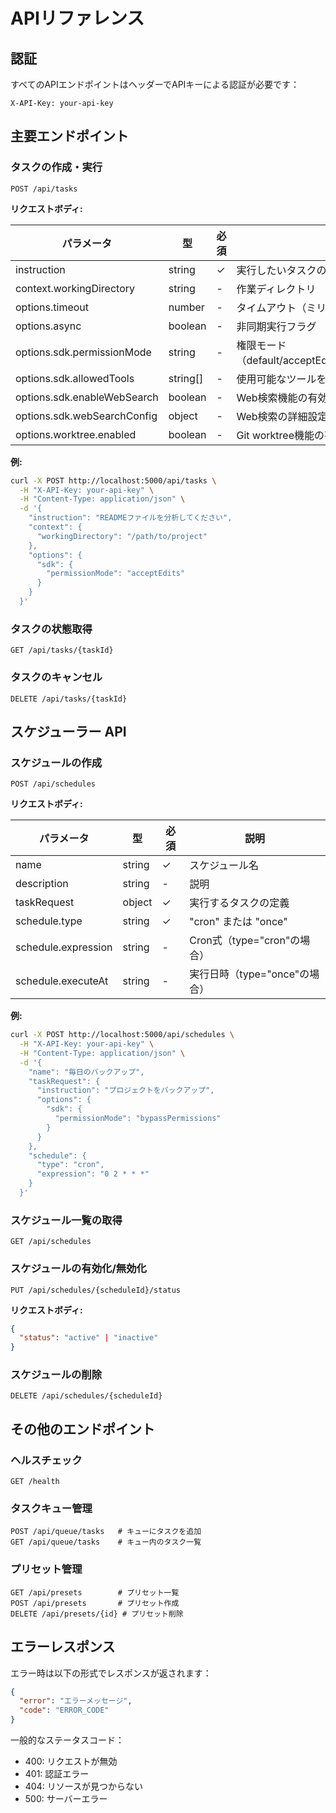 # APIリファレンス

## 認証

すべてのAPIエンドポイントはヘッダーでAPIキーによる認証が必要です：

```
X-API-Key: your-api-key
```

## 主要エンドポイント

### タスクの作成・実行

```
POST /api/tasks
```

**リクエストボディ:**

| パラメータ | 型 | 必須 | 説明 |
|-----------|-----|------|------|
| instruction | string | ✓ | 実行したいタスクの指示 |
| context.workingDirectory | string | - | 作業ディレクトリ |
| options.timeout | number | - | タイムアウト（ミリ秒） |
| options.async | boolean | - | 非同期実行フラグ |
| options.sdk.permissionMode | string | - | 権限モード（default/acceptEdits/bypassPermissions/plan） |
| options.sdk.allowedTools | string[] | - | 使用可能なツールを制限 |
| options.sdk.enableWebSearch | boolean | - | Web検索機能の有効化 |
| options.sdk.webSearchConfig | object | - | Web検索の詳細設定 |
| options.worktree.enabled | boolean | - | Git worktree機能の有効化 |

**例:**
```bash
curl -X POST http://localhost:5000/api/tasks \
  -H "X-API-Key: your-api-key" \
  -H "Content-Type: application/json" \
  -d '{
    "instruction": "READMEファイルを分析してください",
    "context": {
      "workingDirectory": "/path/to/project"
    },
    "options": {
      "sdk": {
        "permissionMode": "acceptEdits"
      }
    }
  }'
```

### タスクの状態取得

```
GET /api/tasks/{taskId}
```

### タスクのキャンセル

```
DELETE /api/tasks/{taskId}
```

## スケジューラー API

### スケジュールの作成

```
POST /api/schedules
```

**リクエストボディ:**

| パラメータ | 型 | 必須 | 説明 |
|-----------|-----|------|------|
| name | string | ✓ | スケジュール名 |
| description | string | - | 説明 |
| taskRequest | object | ✓ | 実行するタスクの定義 |
| schedule.type | string | ✓ | "cron" または "once" |
| schedule.expression | string | - | Cron式（type="cron"の場合） |
| schedule.executeAt | string | - | 実行日時（type="once"の場合） |

**例:**
```bash
curl -X POST http://localhost:5000/api/schedules \
  -H "X-API-Key: your-api-key" \
  -H "Content-Type: application/json" \
  -d '{
    "name": "毎日のバックアップ",
    "taskRequest": {
      "instruction": "プロジェクトをバックアップ",
      "options": {
        "sdk": {
          "permissionMode": "bypassPermissions"
        }
      }
    },
    "schedule": {
      "type": "cron",
      "expression": "0 2 * * *"
    }
  }'
```

### スケジュール一覧の取得

```
GET /api/schedules
```

### スケジュールの有効化/無効化

```
PUT /api/schedules/{scheduleId}/status
```

**リクエストボディ:**
```json
{
  "status": "active" | "inactive"
}
```

### スケジュールの削除

```
DELETE /api/schedules/{scheduleId}
```

## その他のエンドポイント

### ヘルスチェック

```
GET /health
```

### タスクキュー管理

```
POST /api/queue/tasks   # キューにタスクを追加
GET /api/queue/tasks    # キュー内のタスク一覧
```

### プリセット管理

```
GET /api/presets        # プリセット一覧
POST /api/presets       # プリセット作成
DELETE /api/presets/{id} # プリセット削除
```

## エラーレスポンス

エラー時は以下の形式でレスポンスが返されます：

```json
{
  "error": "エラーメッセージ",
  "code": "ERROR_CODE"
}
```

一般的なステータスコード：
- 400: リクエストが無効
- 401: 認証エラー
- 404: リソースが見つからない
- 500: サーバーエラー
